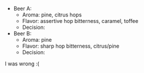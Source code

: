 * Beer A:
	* Aroma: pine, citrus hops
	* Flavor: assertive hop bitterness, caramel, toffee
	* Decision:
* Beer B:
	* Aroma: pine
	* Flavor: sharp hop bitterness, citrus/pine
	* Decision:


I was wrong :(